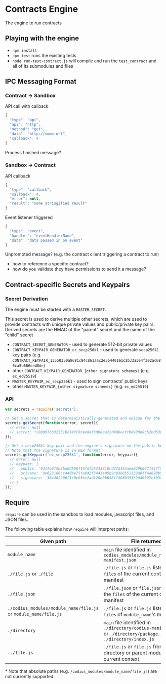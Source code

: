 # Contracts Engine
The engine to run contracts

## Playing with the engine

+ `npm install`
+ `npm test` runs the existing tests
+ `node run-test-contract.js` will compile and run the `test_contract` and all of its submodules and files

## IPC Messaging Format

### Contract -> Sandbox

API call with callback
```js
{
  "type": "api",
  "api": "http",
  "method": "get",
  "data": "http://some.url",
  "callback": 4
}
```

Process finished message?

### Sandbox -> Contract

API callback
```js
{
  "type": "callback",
  "callback": 4,
  "error": null,
  "result": "some stringified result"
}
```

Event listener triggered
```js
{
  "type": "event",
  "handler": "eventHandlerName",
  "data": "data passed in on event"
}
```

Unprompted message? (e.g. the contract client triggering a contract to run)
- how to reference a specific contract?
- how do you validate they have permissions to send it a message?


## Contract-specific Secrets and Keypairs

### Secret Derivation

The engine must be started with a `MASTER_SECRET`.

This secret is used to derive multiple other secrets, which are used to provide contracts with unique private values and public/private key pairs. Derived secrets are the HMAC of the "parent" secret and the name of the "child" secret

+ `CONTRACT_SECRET_GENERATOR` - used to generate 512-bit private values
+ `CONTRACT_KEYPAIR_GENERATOR_ec_secp256k1` - used to generate `secp256k1` key pairs (e.g. `CONTRACT_KEYPAIR_13550350a8681c84c861aac2e5b440161c2b33a3e4f302ac680ca5b686de48de`)
+ other `CONTRACT_KEYPAIR_GENERATOR_{other signature schemes}` (e.g. `ec_ed25519`)
+ `MASTER_KEYPAIR_ec_secp256k1` - used to sign contracts' public keys
+ other `MASTER_KEYPAIR_{other signature schemes}` (e.g. `ec_ed25519`)


### API

```js
var secrets = require('secrets');

// Get a secret that is deterministically generated and unique for the contract
secrets.getSecret(function(error, secret){
  // error: null
  // secret: "c88097bb32531bd14fc0c4e8afbdb8aa22d4d6eefcbe980d8c52bd6381c6c60ca746b330ce93decf5061a011ed71afde8b4ed4fbbf1531d010788e8bb79c8b6d"
});

// Get a secp256k1 key pair and the engine's signature on the public key
// Note that the signature is in DER format
secrets.getKeypair('ec_secp256k1', function(error, keypair){
  // error: null
  // keypair: {
  //   public: '0417b9f5b3ba8d550f19fdfb5233818cd27d19aaea029b667f547f5918c307ed3b1ee32e285f9152d61c2a85b275f1b27d955c2b59a313900c4006377afa538370',
  //   private: '9e623166ac44d4e75fa842f3443485b9c8380551132a8ffaa898b5c93bb18b7d',
  //   signature: '304402206f1c9e05bc2ad120e0bb58ff368035359d40597ef034509a7dc66a79d4648bea022015b417401d194cf2917e853a7565cfbce32ee90c5c8f34f54075ee2f87519d88'
  // }
});


```

## Require

`require` can be used in the sandbox to load modules, javascript files, and JSON files.

The following table explains how `require` will interpret paths:

| Given path  | File returned  |
|---|---|
| `module_name`  | `main` file identified in `codius_modules/module_name/codius-manifest.json`  |
| `./file.js` or `./file`  | `./file.js` or `file.js` listed in the `files` of the current context's manifest  |
| `./file.json` | `./file.json` or `file.json` listed in the `files` of the current context's manifest |
| `./codius_modules/module_name/file.js` or `module_name/file.js`  | `./file.js` or `file.js` listed in the `files` of `module_name`'s manifest  |
| `./directory`  | `main` file identified in `./directory/codius-manifest.json` or `./directory/package.json`, or `./directory/index.js`  |
| `../file.js`  | `./file.js` or `file.js` from the parent directory or parent module of the current context  |

\* Note that absolute paths (e.g. `/codius_modules/module_name/file.js`) are not currently supported.
